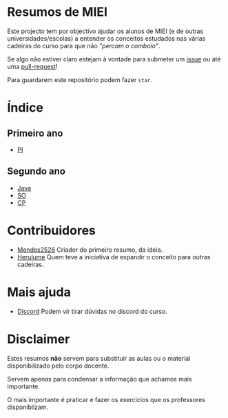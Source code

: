 # Resumos de MIEI
Este projecto tem por objectivo ajudar os alunos de MIEI (e de outras universidades/escolas) a entender os conceitos
 estudados nas várias cadeiras do curso para que não *"percam o comboio"*.

Se algo não estiver claro estejam à vontade para submeter um [issue](https://github.com/Mendess2526/ResumosMIEI/issues)
 ou até uma [pull-request](https://github.com/Mendess2526/ResumosMIEI/pulls)!

Para guardarem este repositório podem fazer `star`.

# Índice
## Primeiro ano
 * [PI](PI-C/README.md)

## Segundo ano
  * [Java](POO-Java/README.md)
  * [SO](SO/README.md)
  * [CP](CP/README.md)
# Contribuidores

 * [Mendes2526](https://github.com/Mendess2526)
    Criador do primeiro resumo, da ideia.
 * [Herulume](https://github.com/herulume)
    Quem teve a iniciativa de expandir o conceito para outras cadeiras.

# Mais ajuda
 * [Discord](https://discord.gg/7eaTedk)
    Podem vir tirar dúvidas no discord do curso.

# Disclaimer

Estes resumos **não** servem para substituir as aulas ou o material disponibilizado pelo
corpo docente.

Servem apenas para condensar a informação que achamos mais importante.

O mais importante é praticar e fazer os exercicios que os professores disponiblizam.
